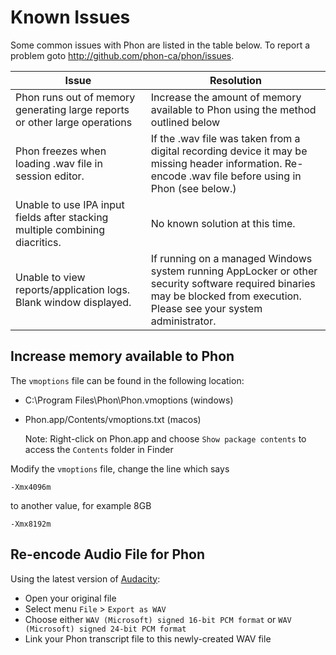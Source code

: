 # Known Issues

Some common issues with Phon are listed in the table below. To report a problem goto http://github.com/phon-ca/phon/issues.

| Issue | Resolution |
| --- | --- |
| Phon runs out of memory generating large reports or other large operations | Increase the amount of memory available to Phon using the method outlined below |
| Phon freezes when loading .wav file in session editor. | If the .wav file was taken from a digital recording device it may be missing header information.  Re-encode .wav file before using in Phon (see below.) |
| Unable to use IPA input fields after stacking multiple combining diacritics. | No known solution at this time. |
| Unable to view reports/application logs. Blank window displayed. | If running on a managed Windows system running AppLocker or other security software required binaries may be blocked from execution.  Please see your system administrator. |

## Increase memory available to Phon

The ```vmoptions``` file can be found in the following location:

 * C:\\Program Files\\Phon\\Phon.vmoptions (windows)

 * Phon.app/Contents/vmoptions.txt (macos)
   
   Note: Right-click on Phon.app and choose ```Show package contents``` to access the ```Contents``` folder in Finder

Modify the ```vmoptions``` file, change the line which says

```
-Xmx4096m
```

to another value, for example 8GB

```
-Xmx8192m
```

## Re-encode Audio File for Phon

Using the latest version of [Audacity](https://www.audacityteam.org/):
 
 * Open your original file
 * Select menu ```File``` > ```Export as WAV```
 * Choose either ```WAV (Microsoft) signed 16-bit PCM format``` or ```WAV (Microsoft) signed 24-bit PCM format```
 * Link your Phon transcript file to this newly-created WAV file
